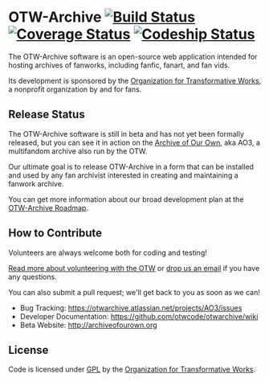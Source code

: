 OTW-Archive [![Build Status](https://travis-ci.org/otwcode/otwarchive.png)](https://travis-ci.org/otwcode/otwarchive) [![Coverage Status](https://coveralls.io/repos/otwcode/otwarchive/badge.png)](https://coveralls.io/r/otwcode/otwarchive) [![Codeship Status](https://www.codeship.io/projects/1f7468f0-7e15-0131-c059-7a8d26daf885/status?branch=master)](https://www.codeship.io/projects/14476)
=========

The OTW-Archive software is an open-source web application intended for hosting archives
of fanworks, including fanfic, fanart, and fan vids. 

Its development is sponsored by
the [Organization for Transformative Works](http://transformativeworks.org), a nonprofit
organization by and for fans.

Release Status
---------

The OTW-Archive software is still in beta and has not yet been formally released, but you
can see it in action on the [Archive of Our Own](http://archiveofourown.org), aka AO3, a
multifandom archive also run by the OTW.

Our ultimate goal is to release OTW-Archive in a form that can be installed and used by
any fan archivist interested in creating and maintaining a fanwork archive.

You can get more information about
our broad development plan at the [OTW-Archive Roadmap](http://transformativeworks.org/projects/archive).

How to Contribute
----------

Volunteers are always welcome both for coding and testing! 

[Read more about volunteering with the OTW](http://transformativeworks.org/how-you-can-help/volunteer) or [drop us an email](mailto:otw-coders@transformativeworks.org) if you have any questions. 

You can also submit a pull request; we'll get back to you as soon as we can!

* Bug Tracking: https://otwarchive.atlassian.net/projects/AO3/issues
* Developer Documentation: https://github.com/otwcode/otwarchive/wiki
* Beta Website: http://archiveofourown.org

License
----------

Code is licensed under [GPL](http://www.gnu.org/licenses/gpl-2.0.html) by the [Organization for Transformative Works](http://transformativeworks.org).
